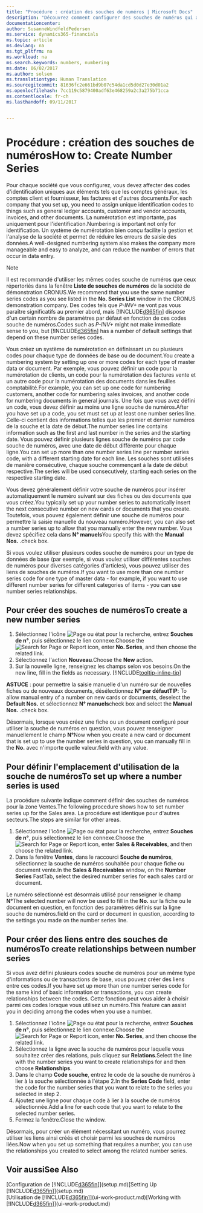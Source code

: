 ```yaml
---
title: "Procédure : création des souches de numéros | Microsoft Docs"
description: "Découvrez comment configurer des souches de numéros qui affectent les codes d'identification uniques aux comptes et aux documents dans Dynamics 365 for Financials."
documentationcenter: 
author: SusanneWindfeldPedersen
ms.service: dynamics365-financials
ms.topic: article
ms.devlang: na
ms.tgt_pltfrm: na
ms.workload: na
ms.search.keywords: numbers, numbering
ms.date: 06/02/2017
ms.author: solsen
ms.translationtype: Human Translation
ms.sourcegitcommit: 81636fc2e661bd9b07c54da1cd5d0d27e30d01a2
ms.openlocfilehash: 7cc119c5879400adf63e468259a2c3a275b71cca
ms.contentlocale: fr-ch
ms.lasthandoff: 09/11/2017


---
```

# <a name="how-to-create-number-series"></a><span data-ttu-id="c4dac-103">Procédure : création des souches de numéros</span><span class="sxs-lookup"><span data-stu-id="c4dac-103">How to: Create Number Series</span></span>
<span data-ttu-id="c4dac-104">Pour chaque société que vous configurez, vous devez affecter des codes d'identification uniques aux éléments tels que les comptes généraux, les comptes client et fournisseur, les factures et d'autres documents.</span><span class="sxs-lookup"><span data-stu-id="c4dac-104">For each company that you set up, you need to assign unique identification codes to things such as general ledger accounts, customer and vendor accounts, invoices, and other documents.</span></span> <span data-ttu-id="c4dac-105">La numérotation est importante, pas uniquement pour l'identification.</span><span class="sxs-lookup"><span data-stu-id="c4dac-105">Numbering is important not only for identification.</span></span> <span data-ttu-id="c4dac-106">Un système de numérotation bien conçu facilite la gestion et l'analyse de la société et permet de réduire les erreurs de saisie des données.</span><span class="sxs-lookup"><span data-stu-id="c4dac-106">A well-designed numbering system also makes the company more manageable and easy to analyze, and can reduce the number of errors that occur in data entry.</span></span>

> [!NOTE]  
>   <span data-ttu-id="c4dac-107">Il est recommandé d'utiliser les mêmes codes souche de numéros que ceux répertoriés dans la fenêtre **Liste de souches de numéros** de la société de démonstration CRONUS.</span><span class="sxs-lookup"><span data-stu-id="c4dac-107">We recommend that you use the same number series codes as you see listed in the **No. Series List** window in the CRONUS demonstration company.</span></span> <span data-ttu-id="c4dac-108">Des codes tels que *P-INV+* ne vont pas vous paraître significatifs au premier abord, mais [!INCLUDE[d365fin](includes/d365fin_md.md)] dispose d'un certain nombre de paramètres par défaut en fonction de ces codes souche de numéros.</span><span class="sxs-lookup"><span data-stu-id="c4dac-108">Codes such as *P-INV+* might not make immediate sense to you, but [!INCLUDE[d365fin](includes/d365fin_md.md)] has a number of default settings that depend on these number series codes.</span></span>

<span data-ttu-id="c4dac-109">Vous créez un système de numérotation en définissant un ou plusieurs codes pour chaque type de données de base ou de document.</span><span class="sxs-lookup"><span data-stu-id="c4dac-109">You create a numbering system by setting up one or more codes for each type of master data or document.</span></span> <span data-ttu-id="c4dac-110">Par exemple, vous pouvez définir un code pour la numérotation de clients, un code pour la numérotation des factures vente et un autre code pour la numérotation des documents dans les feuilles comptabilité.</span><span class="sxs-lookup"><span data-stu-id="c4dac-110">For example, you can set up one code for numbering customers, another code for numbering sales invoices, and another code for numbering documents in general journals.</span></span> <span data-ttu-id="c4dac-111">Une fois que vous avez défini un code, vous devez définir au moins une ligne souche de numéros.</span><span class="sxs-lookup"><span data-stu-id="c4dac-111">After you have set up a code, you set must set up at least one number series line.</span></span> <span data-ttu-id="c4dac-112">Celle-ci contient des informations telles que les premier et dernier numéros de la souche et la date de début.</span><span class="sxs-lookup"><span data-stu-id="c4dac-112">The number series line contains information such as the first and last number in the series and the starting date.</span></span> <span data-ttu-id="c4dac-113">Vous pouvez définir plusieurs lignes souche de numéros par code souche de numéros, avec une date de début différente pour chaque ligne.</span><span class="sxs-lookup"><span data-stu-id="c4dac-113">You can set up more than one number series line per number series code, with a different starting date for each line.</span></span> <span data-ttu-id="c4dac-114">Les souches sont utilisées de manière consécutive, chaque souche commençant à la date de début respective.</span><span class="sxs-lookup"><span data-stu-id="c4dac-114">The series will be used consecutively, starting each series on the respective starting date.</span></span>

<span data-ttu-id="c4dac-115">Vous devez généralement définir votre souche de numéros pour insérer automatiquement le numéro suivant sur des fiches ou des documents que vous créez.</span><span class="sxs-lookup"><span data-stu-id="c4dac-115">You typically set up your number series to automatically insert the next consecutive number on new cards or documents that you create.</span></span> <span data-ttu-id="c4dac-116">Toutefois, vous pouvez également définir une souche de numéros pour permettre la saisie manuelle du nouveau numéro.</span><span class="sxs-lookup"><span data-stu-id="c4dac-116">However, you can also set a number series up to allow that you manually enter the new number.</span></span> <span data-ttu-id="c4dac-117">Vous devez spécifiez cela dans **N° manuels**</span><span class="sxs-lookup"><span data-stu-id="c4dac-117">You specify this with the **Manual Nos.**</span></span> <span data-ttu-id="c4dac-118">.</span><span class="sxs-lookup"><span data-stu-id="c4dac-118">check box.</span></span>

<span data-ttu-id="c4dac-119">Si vous voulez utiliser plusieurs codes souche de numéros pour un type de données de base (par exemple, si vous voulez utiliser différentes souches de numéros pour diverses catégories d'articles), vous pouvez utiliser des liens de souches de numéros.</span><span class="sxs-lookup"><span data-stu-id="c4dac-119">If you want to use more than one number series code for one type of master data - for example, if you want to use different number series for different categories of items - you can use number series relationships.</span></span>

## <a name="to-create-a-new-number-series"></a><span data-ttu-id="c4dac-120">Pour créer des souches de numéros</span><span class="sxs-lookup"><span data-stu-id="c4dac-120">To create a new number series</span></span>
1. <span data-ttu-id="c4dac-121">Sélectionnez l'icône ![Page ou état pour la recherche](media/ui-search/search_small.png "icône"), entrez **Souches de n°**, puis sélectionnez le lien connexe.</span><span class="sxs-lookup"><span data-stu-id="c4dac-121">Choose the ![Search for Page or Report](media/ui-search/search_small.png "Search for Page or Report icon") icon, enter **No. Series**, and then choose the related link.</span></span>
2. <span data-ttu-id="c4dac-122">Sélectionnez l'action **Nouveau**.</span><span class="sxs-lookup"><span data-stu-id="c4dac-122">Choose the **New** action.</span></span>
3. <span data-ttu-id="c4dac-123">Sur la nouvelle ligne, renseignez les champs selon vos besoins.</span><span class="sxs-lookup"><span data-stu-id="c4dac-123">On the new line, fill in the fields as necessary.</span></span> [!INCLUDE[tooltip-inline-tip](includes/tooltip-inline-tip_md.md)]

<span data-ttu-id="c4dac-124">**ASTUCE** : pour permettre la saisie manuelle d'un numéro sur de nouvelles fiches ou de nouveaux documents, désélectionnez **N° par défaut**</span><span class="sxs-lookup"><span data-stu-id="c4dac-124">**TIP**: To allow manual entry of a number on new cards or documents, deselect the **Default Nos.**</span></span> <span data-ttu-id="c4dac-125">et sélectionnez **N° manuels**</span><span class="sxs-lookup"><span data-stu-id="c4dac-125">check box and select the **Manual Nos.**</span></span> <span data-ttu-id="c4dac-126">.</span><span class="sxs-lookup"><span data-stu-id="c4dac-126">check box.</span></span>

<span data-ttu-id="c4dac-127">Désormais, lorsque vous créez une fiche ou un document configuré pour utiliser la souche de numéros en question, vous pouvez renseigner manuellement le champ **N°**</span><span class="sxs-lookup"><span data-stu-id="c4dac-127">Now when you create a new card or document that is set up to use the number series in question, you can manually fill in the **No.**</span></span> <span data-ttu-id="c4dac-128">avec n'importe quelle valeur.</span><span class="sxs-lookup"><span data-stu-id="c4dac-128">field with any value.</span></span>  

## <a name="to-set-up-where-a-number-series-is-used"></a><span data-ttu-id="c4dac-129">Pour définir l'emplacement d'utilisation de la souche de numéros</span><span class="sxs-lookup"><span data-stu-id="c4dac-129">To set up where a number series is used</span></span>
<span data-ttu-id="c4dac-130">La procédure suivante indique comment définir des souches de numéros pour la zone Ventes.</span><span class="sxs-lookup"><span data-stu-id="c4dac-130">The following procedure shows how to set number series up for the Sales area.</span></span> <span data-ttu-id="c4dac-131">La procédure est identique pour d'autres secteurs.</span><span class="sxs-lookup"><span data-stu-id="c4dac-131">The steps are similar for other areas.</span></span>
1. <span data-ttu-id="c4dac-132">Sélectionnez l'icône ![Page ou état pour la recherche](media/ui-search/search_small.png "icône"), entrez **Souches de n°**, puis sélectionnez le lien connexe.</span><span class="sxs-lookup"><span data-stu-id="c4dac-132">Choose the ![Search for Page or Report](media/ui-search/search_small.png "Search for Page or Report icon") icon, enter **Sales & Receivables**, and then choose the related link.</span></span>
2. <span data-ttu-id="c4dac-133">Dans la fenêtre **Ventes**, dans le raccourci **Souche de numéros**, sélectionnez la souche de numéros souhaitée pour chaque fiche ou document vente.</span><span class="sxs-lookup"><span data-stu-id="c4dac-133">In the **Sales & Receivables** window, on the **Number Series** FastTab, select the desired number series for each sales card or document.</span></span>

<span data-ttu-id="c4dac-134">Le numéro sélectionné est désormais utilisé pour renseigner le champ **N°**</span><span class="sxs-lookup"><span data-stu-id="c4dac-134">The selected number will now be used to fill in the **No.**</span></span> <span data-ttu-id="c4dac-135">sur la fiche ou le document en question, en fonction des paramètres définis sur la ligne souche de numéros.</span><span class="sxs-lookup"><span data-stu-id="c4dac-135">field on the card or document in question, according to the settings you made on the number series line.</span></span>

## <a name="to-create-relationships-between-number-series"></a><span data-ttu-id="c4dac-136">Pour créer des liens entre des souches de numéros</span><span class="sxs-lookup"><span data-stu-id="c4dac-136">To create relationships between number series</span></span>
<span data-ttu-id="c4dac-137">Si vous avez défini plusieurs codes souche de numéros pour un même type d'informations ou de transactions de base, vous pouvez créer des liens entre ces codes.</span><span class="sxs-lookup"><span data-stu-id="c4dac-137">If you have set up more than one number series code for the same kind of basic information or transactions, you can create relationships between the codes.</span></span> <span data-ttu-id="c4dac-138">Cette fonction peut vous aider à choisir parmi ces codes lorsque vous utilisez un numéro.</span><span class="sxs-lookup"><span data-stu-id="c4dac-138">This feature can assist you in deciding among the codes when you use a number.</span></span>

1. <span data-ttu-id="c4dac-139">Sélectionnez l'icône ![Page ou état pour la recherche](media/ui-search/search_small.png "icône"), entrez **Souches de n°**, puis sélectionnez le lien connexe.</span><span class="sxs-lookup"><span data-stu-id="c4dac-139">Choose the ![Search for Page or Report](media/ui-search/search_small.png "Search for Page or Report icon") icon, enter **No. Series**, and then choose the related link.</span></span>
2. <span data-ttu-id="c4dac-140">Sélectionnez la ligne avec la souche de numéros pour laquelle vous souhaitez créer des relations, puis cliquez sur **Relations**.</span><span class="sxs-lookup"><span data-stu-id="c4dac-140">Select the line with the number series you want to create relationships for and then choose **Relationships**.</span></span>
3. <span data-ttu-id="c4dac-141">Dans le champ **Code souche**, entrez le code de la souche de numéros à lier à la souche sélectionnée à l'étape 2.</span><span class="sxs-lookup"><span data-stu-id="c4dac-141">In the **Series Code** field, enter the code for the number series that you want to relate to the series you selected in step 2.</span></span>
4. <span data-ttu-id="c4dac-142">Ajoutez une ligne pour chaque code à lier à la souche de numéros sélectionnée.</span><span class="sxs-lookup"><span data-stu-id="c4dac-142">Add a line for each code that you want to relate to the selected number series.</span></span>
5. <span data-ttu-id="c4dac-143">Fermez la fenêtre.</span><span class="sxs-lookup"><span data-stu-id="c4dac-143">Close the window.</span></span>

<span data-ttu-id="c4dac-144">Désormais, pour créer un élément nécessitant un numéro, vous pourrez utiliser les liens ainsi créés et choisir parmi les souches de numéros liées.</span><span class="sxs-lookup"><span data-stu-id="c4dac-144">Now when you set up something that requires a number, you can use the relationships you created to select among the related number series.</span></span>

## <a name="see-also"></a><span data-ttu-id="c4dac-145">Voir aussi</span><span class="sxs-lookup"><span data-stu-id="c4dac-145">See Also</span></span>
<span data-ttu-id="c4dac-146">[Configuration de [!INCLUDE[d365fin](includes/d365fin_md.md)]](setup.md)</span><span class="sxs-lookup"><span data-stu-id="c4dac-146">[Setting Up [!INCLUDE[d365fin](includes/d365fin_md.md)]](setup.md)</span></span>  
<span data-ttu-id="c4dac-147">[Utilisation de [!INCLUDE[d365fin](includes/d365fin_md.md)]](ui-work-product.md)</span><span class="sxs-lookup"><span data-stu-id="c4dac-147">[Working with [!INCLUDE[d365fin](includes/d365fin_md.md)]](ui-work-product.md)</span></span>  

